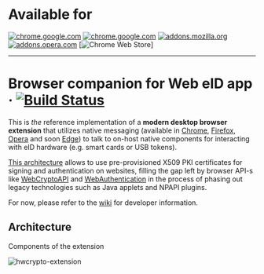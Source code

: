 
# Available for
[![chrome.google.com](https://github.com/alrra/browser-logos/blob/master/src/chrome/chrome_64x64.png)](https://chrome.google.com/webstore/category/extensions)
[![chrome.google.com](https://github.com/alrra/browser-logos/blob/master/src/chromium/chromium_64x64.png)](https://chrome.google.com/webstore/category/extensions)
[![addons.mozilla.org](https://github.com/alrra/browser-logos/blob/master/src/firefox/firefox_64x64.png)](https://addons.mozilla.org/en-US/firefox/)
[![addons.opera.com](https://github.com/alrra/browser-logos/blob/master/src/opera/opera_64x64.png)](https://addons.opera.com/en/extensions/)
[![Chrome Web Store](https://github.com/alrra/browser-logos/blob/master/src/vivaldi/vivaldi_64x64.png)]

----

# Browser companion for Web eID app · [![Build Status](https://travis-ci.org/web-eid/web-eid-extension.svg?branch=master)](https://travis-ci.org/web-eid/web-eid-extension)

This is _the_ reference implementation of a **modern desktop browser extension** that utilizes native messaging (available in [Chrome](https://developer.chrome.com/extensions/nativeMessaging), [Firefox](https://developer.mozilla.org/en-US/Add-ons/WebExtensions/Native_messaging), [Opera](https://dev.opera.com/extensions/message-passing/#native-messaging) and soon [Edge](https://docs.microsoft.com/en-us/microsoft-edge/extensions/guides/native-messaging)) to talk to on-host native components for interacting with eID hardware (e.g. smart cards or USB tokens).

[This architecture](https://hwcrypto.github.io/#architecture-overview) allows to use pre-provisioned X509 PKI certificates for signing and authentication on websites, filling the gap left by browser API-s like [WebCryptoAPI](https://www.w3.org/TR/WebCryptoAPI/) and [WebAuthentication](https://www.w3.org/TR/webauthn/) in the process of phasing out legacy technologies such as Java applets and NPAPI plugins.

For now, please refer to the [wiki](https://github.com/hwcrypto/hwcrypto-extension/wiki) for developer information.

## Architecture
Components of the extension

![hwcrypto-extension](http://i.imgur.com/VIBQ1XU.png)
